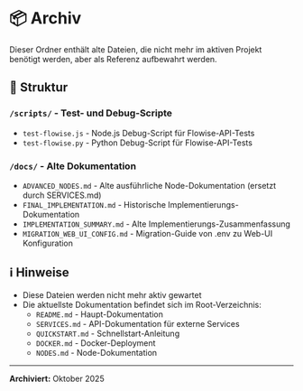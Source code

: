# 📦 Archiv

Dieser Ordner enthält alte Dateien, die nicht mehr im aktiven Projekt benötigt werden, aber als Referenz aufbewahrt werden.

## 📁 Struktur

### `/scripts/` - Test- und Debug-Scripte
- `test-flowise.js` - Node.js Debug-Script für Flowise-API-Tests
- `test-flowise.py` - Python Debug-Script für Flowise-API-Tests

### `/docs/` - Alte Dokumentation
- `ADVANCED_NODES.md` - Alte ausführliche Node-Dokumentation (ersetzt durch SERVICES.md)
- `FINAL_IMPLEMENTATION.md` - Historische Implementierungs-Dokumentation
- `IMPLEMENTATION_SUMMARY.md` - Alte Implementierungs-Zusammenfassung
- `MIGRATION_WEB_UI_CONFIG.md` - Migration-Guide von .env zu Web-UI Konfiguration

## ℹ️ Hinweise

- Diese Dateien werden nicht mehr aktiv gewartet
- Die aktuellste Dokumentation befindet sich im Root-Verzeichnis:
  - `README.md` - Haupt-Dokumentation
  - `SERVICES.md` - API-Dokumentation für externe Services
  - `QUICKSTART.md` - Schnellstart-Anleitung
  - `DOCKER.md` - Docker-Deployment
  - `NODES.md` - Node-Dokumentation

---

**Archiviert:** Oktober 2025

